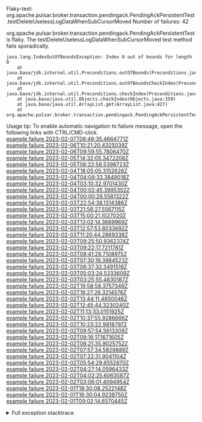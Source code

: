         
Flaky-test: org.apache.pulsar.broker.transaction.pendingack.PendingAckPersistentTest.testDeleteUselessLogDataWhenSubCursorMoved
Number of failures: 42

org.apache.pulsar.broker.transaction.pendingack.PendingAckPersistentTest is flaky. The testDeleteUselessLogDataWhenSubCursorMoved test method fails sporadically.

```
java.lang.IndexOutOfBoundsException: Index 0 out of bounds for length 0
	at java.base/jdk.internal.util.Preconditions.outOfBounds(Preconditions.java:64)
	at java.base/jdk.internal.util.Preconditions.outOfBoundsCheckIndex(Preconditions.java:70)
	at java.base/jdk.internal.util.Preconditions.checkIndex(Preconditions.java:266)
	at java.base/java.util.Objects.checkIndex(Objects.java:359)
	at java.base/java.util.ArrayList.get(ArrayList.java:427)
	at org.apache.pulsar.broker.transaction.pendingack.PendingAckPersistentTest.testDeleteUselessLogDataWhenSubCursorMoved(PendingAckPersistentTest.java:449)
```

Usage tip: To enable automatic navigation to failure message, open the following links with CTRL/CMD-click.  
[example failure 2023-02-07T06:46:35.4664771Z](https://github.com/apache/pulsar/actions/runs/4111179593/jobs/7094697114#step:9:965)  
[example failure 2023-02-06T10:21:20.4325039Z](https://github.com/apache/pulsar/actions/runs/4095494413/jobs/7075545639#step:9:927)  
[example failure 2023-02-06T09:59:55.7806470Z](https://github.com/apache/pulsar/actions/runs/4102325791/jobs/7075147325#step:9:927)  
[example failure 2023-02-05T14:32:05.3472208Z](https://github.com/apache/pulsar/actions/runs/4097007619/jobs/7065068697#step:9:927)  
[example failure 2023-02-05T06:22:56.5398723Z](https://github.com/apache/pulsar/actions/runs/4095273346/jobs/7062085428#step:9:927)  
[example failure 2023-02-04T18:05:05.3152628Z](https://github.com/apache/pulsar/actions/runs/4092732000/jobs/7057666446#step:9:946)  
[example failure 2023-02-04T04:08:33.3849018Z](https://github.com/apache/pulsar/actions/runs/4076016338/jobs/7052833156#step:9:948)  
[example failure 2023-02-04T03:10:32.9701430Z](https://github.com/apache/pulsar/actions/runs/4089625311/jobs/7052464856#step:9:948)  
[example failure 2023-02-04T00:02:45.3995352Z](https://github.com/apache/pulsar/actions/runs/4088820724/jobs/7050875412#step:9:948)  
[example failure 2023-02-04T00:00:26.5581322Z](https://github.com/apache/pulsar/actions/runs/4088804123/jobs/7050842767#step:9:946)  
[example failure 2023-02-03T22:54:38.1314386Z](https://github.com/apache/pulsar/actions/runs/4088378500/jobs/7050160241#step:9:929)  
[example failure 2023-02-03T21:56:27.5567115Z](https://github.com/apache/pulsar/actions/runs/4088105888/jobs/7049403463#step:9:929)  
[example failure 2023-02-03T15:00:21.1027020Z](https://github.com/apache/pulsar/actions/runs/4085189227/jobs/7042838377#step:9:967)  
[example failure 2023-02-03T13:02:14.3669969Z](https://github.com/apache/pulsar/actions/runs/4084265133/jobs/7040768534#step:9:948)  
[example failure 2023-02-03T12:57:53.8033692Z](https://github.com/apache/pulsar/actions/runs/4084258072/jobs/7040754134#step:9:948)  
[example failure 2023-02-03T11:20:44.2869338Z](https://github.com/apache/pulsar/actions/runs/4083557020/jobs/7039237038#step:9:929)  
[example failure 2023-02-03T09:25:50.9362374Z](https://github.com/apache/pulsar/actions/runs/4082697666/jobs/7037358539#step:9:967)  
[example failure 2023-02-03T09:22:17.7211781Z](https://github.com/apache/pulsar/actions/runs/4082669764/jobs/7037302972#step:9:948)  
[example failure 2023-02-03T08:41:29.7108975Z](https://github.com/apache/pulsar/actions/runs/4080739803/jobs/7036714224#step:9:948)  
[example failure 2023-02-03T07:30:19.3984523Z](https://github.com/apache/pulsar/actions/runs/4081947717/jobs/7035828659#step:9:948)  
[example failure 2023-02-03T06:37:32.3491516Z](https://github.com/apache/pulsar/actions/runs/4081522068/jobs/7035299641#step:9:929)  
[example failure 2023-02-03T05:03:24.5333609Z](https://github.com/apache/pulsar/actions/runs/4081203882/jobs/7034385174#step:9:929)  
[example failure 2023-02-03T03:25:55.4830187Z](https://github.com/apache/pulsar/actions/runs/4080739803/jobs/7033499918#step:9:953)  
[example failure 2023-02-02T19:58:58.3757349Z](https://github.com/apache/pulsar/actions/runs/4076880362/jobs/7027855755#step:9:929)  
[example failure 2023-02-02T18:27:26.3214576Z](https://github.com/apache/pulsar/actions/runs/4077347643/jobs/7026262481#step:9:967)  
[example failure 2023-02-02T13:44:11.4850046Z](https://github.com/apache/pulsar/actions/runs/4074944878/jobs/7020710170#step:9:929)  
[example failure 2023-02-02T12:45:44.3230240Z](https://github.com/apache/pulsar/actions/runs/4074476330/jobs/7019675054#step:9:929)  
[example failure 2023-02-02T11:13:33.0151925Z](https://github.com/apache/pulsar/actions/runs/4073789290/jobs/7018144141#step:9:967)  
[example failure 2023-02-02T10:37:55.9286666Z](https://github.com/apache/pulsar/actions/runs/4073474352/jobs/7017462811#step:9:967)  
[example failure 2023-02-02T10:23:22.9818797Z](https://github.com/apache/pulsar/actions/runs/4073367802/jobs/7017221754#step:9:948)  
[example failure 2023-02-02T09:57:54.5613309Z](https://github.com/apache/pulsar/actions/runs/4073163727/jobs/7016760710#step:9:948)  
[example failure 2023-02-02T09:16:17.1671605Z](https://github.com/apache/pulsar/actions/runs/4072853705/jobs/7016085784#step:9:929)  
[example failure 2023-02-02T08:21:35.9025752Z](https://github.com/apache/pulsar/actions/runs/4072430681/jobs/7015188660#step:9:929)  
[example failure 2023-02-02T07:57:34.5829889Z](https://github.com/apache/pulsar/actions/runs/4072298561/jobs/7014911546#step:9:950)  
[example failure 2023-02-02T07:22:31.9041104Z](https://github.com/apache/pulsar/actions/runs/4072071395/jobs/7014470524#step:9:917)  
[example failure 2023-02-02T05:54:29.8552870Z](https://github.com/apache/pulsar/actions/runs/4069198762/jobs/7013586039#step:9:933)  
[example failure 2023-02-02T04:27:14.0596433Z](https://github.com/apache/pulsar/actions/runs/4071192397/jobs/7012768344#step:9:931)  
[example failure 2023-02-02T04:02:25.6063587Z](https://github.com/apache/pulsar/actions/runs/4071061634/jobs/7012507778#step:9:950)  
[example failure 2023-02-02T03:06:01.4094954Z](https://github.com/apache/pulsar/actions/runs/4070796714/jobs/7012003670#step:9:916)  
[example failure 2023-02-01T18:30:08.2522148Z](https://github.com/apache/pulsar/actions/runs/4067388868/jobs/7004769615#step:9:931)  
[example failure 2023-02-01T16:30:04.9238750Z](https://github.com/apache/pulsar/actions/runs/4066374972/jobs/7002388055#step:9:931)  
[example failure 2023-02-01T09:02:14.6570445Z](https://github.com/apache/pulsar/actions/runs/4062520687/jobs/6993705892#step:9:931)  


<details>
<summary>Full exception stacktrace</summary>
<code><pre>
java.lang.IndexOutOfBoundsException: Index 0 out of bounds for length 0
	at java.base/jdk.internal.util.Preconditions.outOfBounds(Preconditions.java:64)
	at java.base/jdk.internal.util.Preconditions.outOfBoundsCheckIndex(Preconditions.java:70)
	at java.base/jdk.internal.util.Preconditions.checkIndex(Preconditions.java:266)
	at java.base/java.util.Objects.checkIndex(Objects.java:359)
	at java.base/java.util.ArrayList.get(ArrayList.java:427)
	at org.apache.pulsar.broker.transaction.pendingack.PendingAckPersistentTest.testDeleteUselessLogDataWhenSubCursorMoved(PendingAckPersistentTest.java:449)
	at java.base/jdk.internal.reflect.NativeMethodAccessorImpl.invoke0(Native Method)
	at java.base/jdk.internal.reflect.NativeMethodAccessorImpl.invoke(NativeMethodAccessorImpl.java:77)
	at java.base/jdk.internal.reflect.DelegatingMethodAccessorImpl.invoke(DelegatingMethodAccessorImpl.java:43)
	at java.base/java.lang.reflect.Method.invoke(Method.java:568)
	at org.testng.internal.invokers.MethodInvocationHelper.invokeMethod(MethodInvocationHelper.java:139)
	at org.testng.internal.invokers.InvokeMethodRunnable.runOne(InvokeMethodRunnable.java:47)
	at org.testng.internal.invokers.InvokeMethodRunnable.call(InvokeMethodRunnable.java:76)
	at org.testng.internal.invokers.InvokeMethodRunnable.call(InvokeMethodRunnable.java:11)
	at java.base/java.util.concurrent.FutureTask.run(FutureTask.java:264)
	at java.base/java.util.concurrent.ThreadPoolExecutor.runWorker(ThreadPoolExecutor.java:1136)
	at java.base/java.util.concurrent.ThreadPoolExecutor$Worker.run(ThreadPoolExecutor.java:635)
	at java.base/java.lang.Thread.run(Thread.java:833)

</pre></code>
</details>

